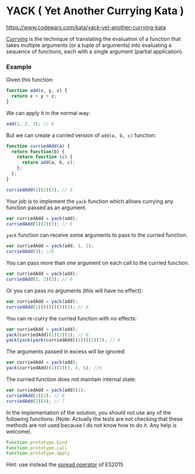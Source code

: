 # YACK ( Yet Another Currying Kata )

https://www.codewars.com/kata/yack-yet-another-currying-kata

[Currying](https://en.wikipedia.org/wiki/Currying) is the technique of translating the evaluation of a function that takes multiple arguments (or a tuple of arguments) into evaluating a sequence of functions, each with a single argument (partial application).

### Example

Given this function:

```javascript
function add(x, y, z) {
  return x + y + z;
}
```

We can apply it in the normal way:

```javascript
add(1, 2, 3); // 6
```

But we can create a curried version of `add(a, b, c)` function:

```javascript
function curriedAdd(a) {
  return function(b) {
    return function (c) {
      return add(a, b, c);
    };
  };
}

curriedAdd(1)(2)(3); // 6
```

Your job is to implement the `yack` function which allows currying any function passed as an argument.

```javascript
var curriedAdd = yack(add);
curriedAdd(1)(2)(3); // 6
```

`yack` function can receive some arguments to pass to the curried function.

```javascript
var curriedAdd = yack(add, 1, 2);
curriedAdd(3); //6
```

You can pass more than one argument on each call to the curried function.

```javascript
var curriedAdd = yack(add);
curriedAdd(1, 2)(3); // 6
```

Or you can pass no arguments (this will have no effect):

```javascript
var curriedAdd = yack(add);
curriedAdd(1)()()()(2)(3); // 6
```

You can re-curry the curried function with no effects:

```javascript
var curriedAdd = yack(add);
yack(curriedAdd)(1)(2)(3); // 6
yack(yack(yack(curriedAdd)(1)))(2)(3); // 6
```

The arguments passed in excess will be ignored:

```javascript
var curriedAdd = yack(add);
yack(curriedAdd)(1)(2)(3, 4, 5); //6
```

The curried function does not maintain internal state:

```javascript
var curriedAdd = yack(add)(1);
curriedAdd(2)(3); // 6
curriedAdd(2)(4); // 7
```

In the implementation of the solution, you should not use any of the following functions: (Note: Actually the tests are not checking that these methods are not used because I do not know how to do it. Any help is welcome).

```javascript
Function.prototype.bind
Function.prototype.call
Function.prototype.apply
```

Hint: use instead the [spread operator](https://developer.mozilla.org/en-US/docs/Web/JavaScript/Reference/Operators/Spread_syntax) of ES2015
